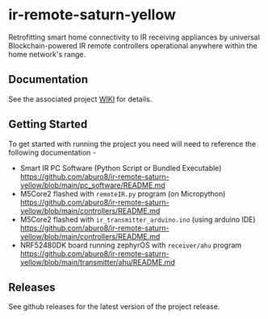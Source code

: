# ir-remote-saturn-yellow

Retrofitting smart home connectivity to IR receiving appliances by universal Blockchain-powered IR remote controllers operational anywhere within the home network's range.

<!-- Retrofitting Smart Home Connectivity to IR Receiving Appliances using Blockchain
Blockchain Powered Smart Home Automation of IR Receiving Appliances? -->

## Documentation

See the associated project [WIKI](https://github.com/aburo8/ir-remote-saturn-yellow/wiki) for details.

## Getting Started

To get started with running the project you need will need to reference the following documentation -

- Smart IR PC Software (Python Script or Bundled Executable)
  https://github.com/aburo8/ir-remote-saturn-yellow/blob/main/pc_software/README.md
- M5Core2 flashed with `remoteIR.py` program (on Micropython)
  https://github.com/aburo8/ir-remote-saturn-yellow/blob/main/controllers/README.md
- M5Core2 flashed with `ir_transmitter_arduino.ino` (using arduino IDE)
  https://github.com/aburo8/ir-remote-saturn-yellow/blob/main/controllers/README.md
- NRF52480DK board running zephyrOS with `receiver/ahu` program
  https://github.com/aburo8/ir-remote-saturn-yellow/blob/main/transmitter/ahu/README.md


## Releases

See github releases for the latest version of the project release.